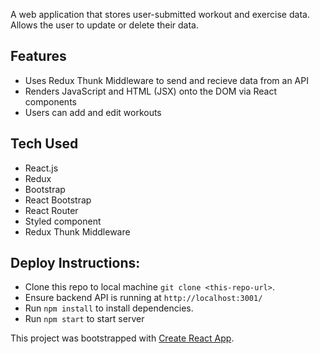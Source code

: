 A web application that stores user-submitted workout and exercise data. Allows the user to update or delete their data. 


## Features
  - Uses Redux Thunk Middleware to send and recieve data from an API 
  - Renders JavaScript and HTML (JSX) onto the DOM via React components
  - Users can add and edit workouts
  
  
## Tech Used
- React.js
- Redux
- Bootstrap
- React Bootstrap
- React Router
- Styled component
- Redux Thunk Middleware






## Deploy Instructions: 
- Clone this repo to local machine ```git clone <this-repo-url>```.
- Ensure backend API is running at ```http://localhost:3001/```
- Run ```npm install``` to install dependencies.
- Run ```npm start``` to start server









This project was bootstrapped with [Create React App](https://github.com/facebook/create-react-app).


